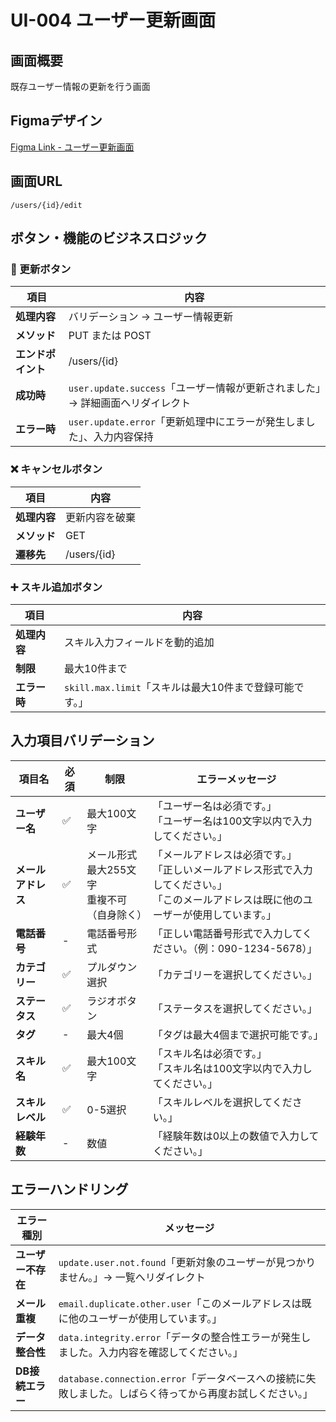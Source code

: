 # UI-004 ユーザー更新画面

## 画面概要
既存ユーザー情報の更新を行う画面

## Figmaデザイン
[Figma Link - ユーザー更新画面](https://www.figma.com/design/kQyBjYRaEXJG0ngoFIuLrO/%E3%83%A6%E3%83%BC%E3%82%B6%E3%83%BC%E6%9B%B4%E6%96%B0%E7%94%BB%E9%9D%A2?node-id=0-1&t=1CCmeKx6vXHmPaqm-1)

## 画面URL
`/users/{id}/edit`

## ボタン・機能のビジネスロジック

### 🔄 更新ボタン
| 項目 | 内容 |
|------|------|
| **処理内容** | バリデーション → ユーザー情報更新 |
| **メソッド** | PUT または POST |
| **エンドポイント** | /users/{id} |
| **成功時** | `user.update.success`「ユーザー情報が更新されました」→ 詳細画面へリダイレクト |
| **エラー時** | `user.update.error`「更新処理中にエラーが発生しました」、入力内容保持 |

### ❌ キャンセルボタン
| 項目 | 内容 |
|------|------|
| **処理内容** | 更新内容を破棄 |
| **メソッド** | GET |
| **遷移先** | /users/{id} |

### ➕ スキル追加ボタン
| 項目 | 内容 |
|------|------|
| **処理内容** | スキル入力フィールドを動的追加 |
| **制限** | 最大10件まで |
| **エラー時** | `skill.max.limit`「スキルは最大10件まで登録可能です。」 |


## 入力項目バリデーション

| 項目名 | 必須 | 制限 | エラーメッセージ |
|--------|------|------|-----------------|
| **ユーザー名** | ✅ | 最大100文字 | 「ユーザー名は必須です。」<br>「ユーザー名は100文字以内で入力してください。」 |
| **メールアドレス** | ✅ | メール形式<br>最大255文字<br>重複不可（自身除く） | 「メールアドレスは必須です。」<br>「正しいメールアドレス形式で入力してください。」<br>「このメールアドレスは既に他のユーザーが使用しています。」 |
| **電話番号** | - | 電話番号形式 | 「正しい電話番号形式で入力してください。（例：090-1234-5678）」 |
| **カテゴリー** | ✅ | プルダウン選択 | 「カテゴリーを選択してください。」 |
| **ステータス** | ✅ | ラジオボタン | 「ステータスを選択してください。」 |
| **タグ** | - | 最大4個 | 「タグは最大4個まで選択可能です。」 |
| **スキル名** | ✅ | 最大100文字 | 「スキル名は必須です。」<br>「スキル名は100文字以内で入力してください。」 |
| **スキルレベル** | ✅ | 0-5選択 | 「スキルレベルを選択してください。」 |
| **経験年数** | - | 数値 | 「経験年数は0以上の数値で入力してください。」 |

## エラーハンドリング

| エラー種別 | メッセージ |
|------------|-----------|
| **ユーザー不存在** | `update.user.not.found`「更新対象のユーザーが見つかりません。」→ 一覧へリダイレクト |
| **メール重複** | `email.duplicate.other.user`「このメールアドレスは既に他のユーザーが使用しています。」 |
| **データ整合性** | `data.integrity.error`「データの整合性エラーが発生しました。入力内容を確認してください。」 |
| **DB接続エラー** | `database.connection.error`「データベースへの接続に失敗しました。しばらく待ってから再度お試しください。」 |